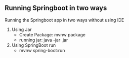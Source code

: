 ## Running Springboot in two ways
Running the Springboot app in two ways without using IDE
1. Using Jar
    - Create Package: mvnw package
    - running jar: java -jar .jar
2. Using SpringBoot run
    - mvnw spring-boot:run

